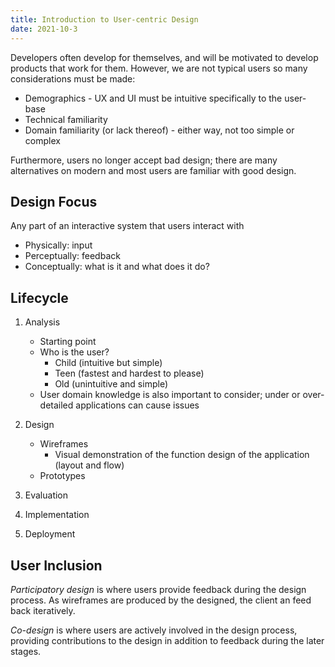 ```yaml
---
title: Introduction to User-centric Design
date: 2021-10-3
---
```


Developers often develop for themselves, and will be motivated to develop
products that work for them. However, we are not typical users so many
considerations must be made:

- Demographics - UX and UI must be intuitive specifically to the user-base
- Technical familiarity
- Domain familiarity (or lack thereof) - either way, not too simple or complex

Furthermore, <!--excerpt-->users no longer accept bad design; there are many
alternatives on modern and most users are familiar with good
design.<!--excerpt-->

## Design Focus

Any part of an interactive system that users interact with

- Physically: input
- Perceptually: feedback
- Conceptually: what is it and what does it do?

## Lifecycle

1. Analysis

   - Starting point
   - Who is the user?
     - Child (intuitive but simple)
     - Teen (fastest and hardest to please)
     - Old (unintuitive and simple)
   - User domain knowledge is also important to consider; under or over-detailed
     applications can cause issues

2. Design

   - Wireframes
     - Visual demonstration of the function design of the application (layout
       and flow)
   - Prototypes

3. Evaluation
4. Implementation
5. Deployment

## User Inclusion

_Participatory design_ is where users provide feedback during the design
process. As wireframes are produced by the designed, the client an feed back
iteratively.

_Co-design_ is where users are actively involved in the design process,
providing contributions to the design in addition to feedback during the later
stages.
